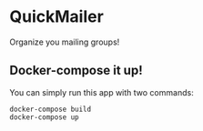 # QuickMailer
Organize you mailing groups!

## Docker-compose it up!
You can simply run this app with two commands:

```
docker-compose build
docker-compose up
```
